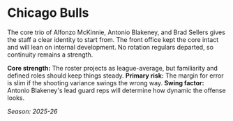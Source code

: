 # Chicago Bulls

The core trio of Alfonzo McKinnie, Antonio Blakeney, and Brad Sellers gives the staff a clear identity to start from.
The front office kept the core intact and will lean on internal development.
No rotation regulars departed, so continuity remains a strength.

**Core strength:** The roster projects as league-average, but familiarity and defined roles should keep things steady.
**Primary risk:** The margin for error is slim if the shooting variance swings the wrong way.
**Swing factor:** Antonio Blakeney's lead guard reps will determine how dynamic the offense looks.

_Season: 2025-26_
